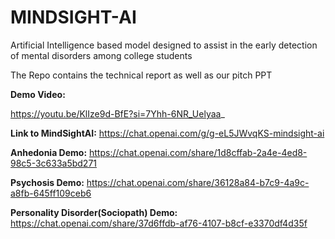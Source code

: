 # MINDSIGHT-AI
Artificial Intelligence based model designed to assist in the early detection of mental disorders among college students

The Repo contains the technical report as well as our pitch PPT

**Demo Video:**

https://youtu.be/KlIze9d-BfE?si=7Yhh-6NR_Uelyaa_ 



**Link to MindSightAI:** https://chat.openai.com/g/g-eL5JWvqKS-mindsight-ai 

**Anhedonia Demo:** https://chat.openai.com/share/1d8cffab-2a4e-4ed8-98c5-3c633a5bd271 

**Psychosis Demo:** https://chat.openai.com/share/36128a84-b7c9-4a9c-a8fb-645ff109ceb6 

**Personality Disorder(Sociopath) Demo:** https://chat.openai.com/share/37d6ffdb-af76-4107-b8cf-e3370df4d35f

